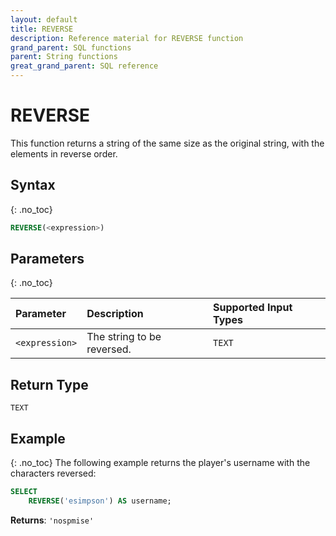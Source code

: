 ```yaml
---
layout: default
title: REVERSE
description: Reference material for REVERSE function
grand_parent: SQL functions
parent: String functions
great_grand_parent: SQL reference
---
```


# REVERSE

This function returns a string of the same size as the original string, with the elements in reverse order.

## Syntax
{: .no_toc}

```sql
REVERSE(<expression>)
```

## Parameters 
{: .no_toc}

| Parameter  | Description                |Supported Input Types |
| :---------- | :--------------------------|:---------------------|
| `<expression>` | The string to be reversed. | `TEXT` | 

## Return Type
`TEXT`

## Example
{: .no_toc}
The following example returns the player's username with the characters reversed: 

```sql
SELECT
	REVERSE('esimpson') AS username; 
```

**Returns**: `'nospmise'`
